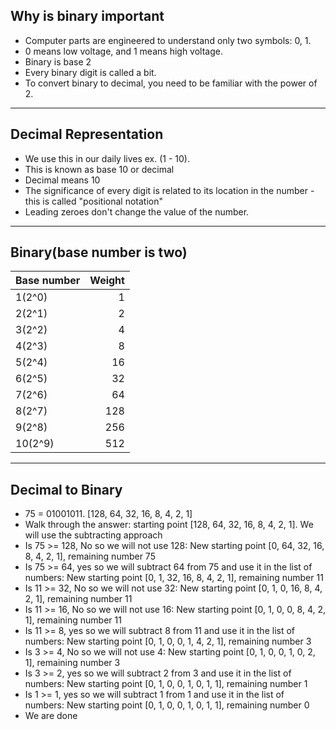 ## Why is binary important
- Computer parts are engineered to understand only two symbols: 0, 1.
- 0 means low voltage, and 1 means high voltage.
- Binary is base 2
- Every binary digit is called a bit.
- To convert binary to decimal, you need to be familiar with the power of 2.
---

## Decimal Representation
- We use this in our daily lives ex. (1 - 10).
- This is known as base 10 or decimal
- Decimal means 10
- The significance of every digit is related to its location in the number - this  is called "positional notation"
- Leading zeroes don't change the value of the number.
---

## Binary(base number is two)
| Base number | Weight            |
| ------------|------------------:|
| 1(2^0)      | 1                 |
| 2(2^1)      | 2                 |
| 3(2^2)      | 4                 |
| 4(2^3)      | 8                 |
| 5(2^4)      | 16                |
| 6(2^5)      | 32                |
| 7(2^6)      | 64                |
| 8(2^7)      | 128               |
| 9(2^8)      | 256               |
| 10(2^9)     | 512               |
---

## Decimal to Binary
- 75 = 01001011. [128, 64, 32, 16, 8, 4, 2, 1]
- Walk through the answer: starting point [128, 64, 32, 16, 8, 4, 2, 1]. We will use the subtracting approach
- Is 75 >= 128, No so we will not use 128: New starting point [0, 64, 32, 16, 8, 4, 2, 1], remaining number 75
- Is 75 >= 64, yes so we will subtract 64 from 75 and use it in the list of numbers: New starting point [0, 1, 32, 16, 8, 4, 2, 1], remaining number 11
- Is 11 >= 32, No so we will not use 32: New starting point [0, 1, 0, 16, 8, 4, 2, 1], remaining number 11
- Is 11 >= 16, No so we will not use 16: New starting point [0, 1, 0, 0, 8, 4, 2, 1], remaining number 11
- Is 11 >= 8, yes so we will subtract 8 from 11 and use it in the list of numbers: New starting point [0, 1, 0, 0, 1, 4, 2, 1], remaining number 3
- Is 3 >= 4, No so we will not use 4: New starting point [0, 1, 0, 0, 1, 0, 2, 1], remaining number 3
- Is 3 >= 2, yes so we will subtract 2 from 3 and use it in the list of numbers: New starting point [0, 1, 0, 0, 1, 0, 1, 1], remaining number 1
- Is 1 >= 1, yes so we will subtract 1 from 1 and use it in the list of numbers: New starting point [0, 1, 0, 0, 1, 0, 1, 1], remaining number 0
- We are done



